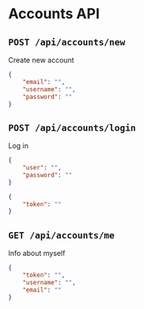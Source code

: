 # Accounts API

## `POST /api/accounts/new`
Create new account

```json
{
	"email": "",
	"username": "",
	"password": ""
}
```

## `POST /api/accounts/login`
Log in 

```json
{
	"user": "",
	"password": ""
}
```
```json
{
	"token": ""
}
```

## `GET /api/accounts/me`
Info about myself

```json
{
	"token": "",
	"username": "",
	"email": ""
}
```